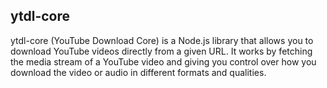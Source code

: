 ## ytdl-core

ytdl-core (YouTube Download Core) is a Node.js library that allows you to download YouTube videos directly from a given URL. It works by fetching the media stream of a YouTube video and giving you control over how you download the video or audio in different formats and qualities.

